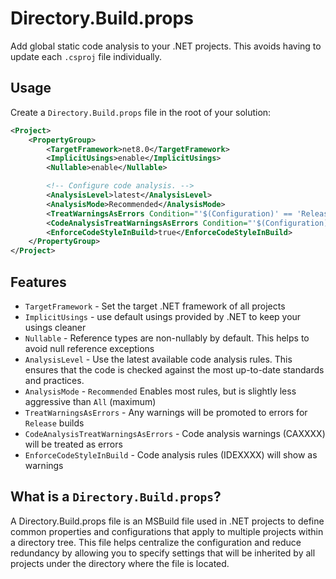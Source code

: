 # Directory.Build.props

Add global static code analysis to your .NET projects.  This avoids having to update each `.csproj` file individually.

## Usage

Create a `Directory.Build.props` file in the root of your solution:

```xml
<Project>
    <PropertyGroup>
        <TargetFramework>net8.0</TargetFramework>
        <ImplicitUsings>enable</ImplicitUsings>
        <Nullable>enable</Nullable>

        <!-- Configure code analysis. -->
        <AnalysisLevel>latest</AnalysisLevel>
        <AnalysisMode>Recommended</AnalysisMode>
        <TreatWarningsAsErrors Condition="'$(Configuration)' == 'Release'">true</TreatWarningsAsErrors>
        <CodeAnalysisTreatWarningsAsErrors Condition="'$(Configuration)' == 'Release'">true</CodeAnalysisTreatWarningsAsErrors>
        <EnforceCodeStyleInBuild>true</EnforceCodeStyleInBuild>
    </PropertyGroup>
</Project>
```

## Features

- `TargetFramework` - Set the target .NET framework of all projects
- `ImplicitUsings` - use default usings provided by .NET to keep your usings cleaner
- `Nullable` - Reference types are non-nullably by default.  This helps to avoid null reference exceptions
- `AnalysisLevel` - Use the latest available code analysis rules. This ensures that the code is checked against the most up-to-date standards and practices.
- `AnalysisMode` - `Recommended` Enables most rules, but is slightly less aggressive than `All` (maximum)
- `TreatWarningsAsErrors` - Any warnings will be promoted to errors for `Release` builds
- `CodeAnalysisTreatWarningsAsErrors` - Code analysis warnings (CAXXXX) will be treated as errors
- `EnforceCodeStyleInBuild` - Code analysis rules (IDEXXXX) will show as warnings

## What is a `Directory.Build.props`?

A Directory.Build.props file is an MSBuild file used in .NET projects to define common properties and configurations that apply to multiple projects within a directory tree. This file helps centralize the configuration and reduce redundancy by allowing you to specify settings that will be inherited by all projects under the directory where the file is located.

